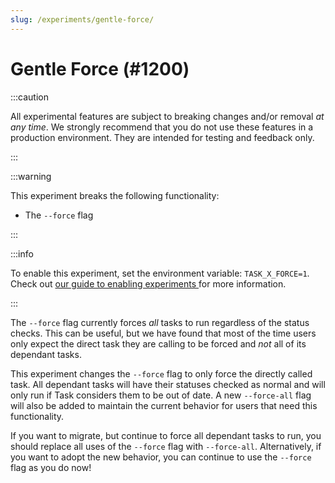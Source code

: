 ```yaml
---
slug: /experiments/gentle-force/
---
```


# Gentle Force (#1200)

:::caution

All experimental features are subject to breaking changes and/or removal _at any
time_. We strongly recommend that you do not use these features in a production
environment. They are intended for testing and feedback only.

:::

:::warning

This experiment breaks the following functionality:

- The `--force` flag

:::

:::info

To enable this experiment, set the environment variable: `TASK_X_FORCE=1`. Check
out [our guide to enabling experiments ][enabling-experiments] for more
information.

:::

The `--force` flag currently forces _all_ tasks to run regardless of the status
checks. This can be useful, but we have found that most of the time users only
expect the direct task they are calling to be forced and _not_ all of its
dependant tasks.

This experiment changes the `--force` flag to only force the directly called
task. All dependant tasks will have their statuses checked as normal and will
only run if Task considers them to be out of date. A new `--force-all` flag will
also be added to maintain the current behavior for users that need this
functionality.

If you want to migrate, but continue to force all dependant tasks to run, you
should replace all uses of the `--force` flag with `--force-all`. Alternatively,
if you want to adopt the new behavior, you can continue to use the `--force`
flag as you do now!

<!-- prettier-ignore-start -->
[enabling-experiments]: /experiments/#enabling-experiments
<!-- prettier-ignore-end -->
